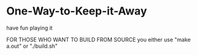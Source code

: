 # One-Way-to-Keep-it-Away
have fun playing it

FOR THOSE WHO WANT TO BUILD FROM SOURCE
you either use "make a.out"
or "./build.sh"

